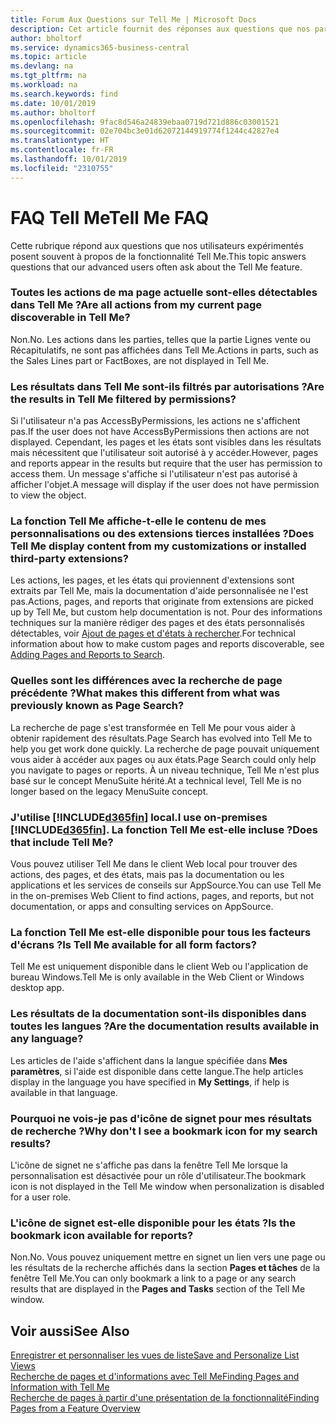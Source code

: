 ```yaml
---
title: Forum Aux Questions sur Tell Me | Microsoft Docs
description: Cet article fournit des réponses aux questions que nos partenaires et clients posent souvent sur Tell Me.
author: bholtorf
ms.service: dynamics365-business-central
ms.topic: article
ms.devlang: na
ms.tgt_pltfrm: na
ms.workload: na
ms.search.keywords: find
ms.date: 10/01/2019
ms.author: bholtorf
ms.openlocfilehash: 9fac8d546a24839ebaa0719d721d886c03001521
ms.sourcegitcommit: 02e704bc3e01d62072144919774f1244c42827e4
ms.translationtype: HT
ms.contentlocale: fr-FR
ms.lasthandoff: 10/01/2019
ms.locfileid: "2310755"
---
```

# <a name="tell-me-faq"></a><span data-ttu-id="70b86-103">FAQ Tell Me</span><span class="sxs-lookup"><span data-stu-id="70b86-103">Tell Me FAQ</span></span>
<span data-ttu-id="70b86-104">Cette rubrique répond aux questions que nos utilisateurs expérimentés posent souvent à propos de la fonctionnalité Tell Me.</span><span class="sxs-lookup"><span data-stu-id="70b86-104">This topic answers questions that our advanced users often ask about the Tell Me feature.</span></span>

### <a name="are-all-actions-from-my-current-page-discoverable-in-tell-me"></a><span data-ttu-id="70b86-105">Toutes les actions de ma page actuelle sont-elles détectables dans Tell Me ?</span><span class="sxs-lookup"><span data-stu-id="70b86-105">Are all actions from my current page discoverable in Tell Me?</span></span>
<span data-ttu-id="70b86-106">Non.</span><span class="sxs-lookup"><span data-stu-id="70b86-106">No.</span></span> <span data-ttu-id="70b86-107">Les actions dans les parties, telles que la partie Lignes vente ou Récapitulatifs, ne sont pas affichées dans Tell Me.</span><span class="sxs-lookup"><span data-stu-id="70b86-107">Actions in parts, such as the Sales Lines part or FactBoxes, are not displayed in Tell Me.</span></span>

### <a name="are-the-results-in-tell-me-filtered-by-permissions"></a><span data-ttu-id="70b86-108">Les résultats dans Tell Me sont-ils filtrés par autorisations ?</span><span class="sxs-lookup"><span data-stu-id="70b86-108">Are the results in Tell Me filtered by permissions?</span></span>
<span data-ttu-id="70b86-109">Si l'utilisateur n'a pas AccessByPermissions, les actions ne s'affichent pas.</span><span class="sxs-lookup"><span data-stu-id="70b86-109">If the user does not have AccessByPermissions then actions are not displayed.</span></span> <span data-ttu-id="70b86-110">Cependant, les pages et les états sont visibles dans les résultats mais nécessitent que l'utilisateur soit autorisé à y accéder.</span><span class="sxs-lookup"><span data-stu-id="70b86-110">However, pages and reports appear in the results but require that the user has permission to access them.</span></span> <span data-ttu-id="70b86-111">Un message s'affiche si l'utilisateur n'est pas autorisé à afficher l'objet.</span><span class="sxs-lookup"><span data-stu-id="70b86-111">A message will display if the user does not have permission to view the object.</span></span>

### <a name="does-tell-me-display-content-from-my-customizations-or-installed-third-party-extensions"></a><span data-ttu-id="70b86-112">La fonction Tell Me affiche-t-elle le contenu de mes personnalisations ou des extensions tierces installées ?</span><span class="sxs-lookup"><span data-stu-id="70b86-112">Does Tell Me display content from my customizations or installed third-party extensions?</span></span>
<span data-ttu-id="70b86-113">Les actions, les pages, et les états qui proviennent d'extensions sont extraits par Tell Me, mais la documentation d'aide personnalisée ne l'est pas.</span><span class="sxs-lookup"><span data-stu-id="70b86-113">Actions, pages, and reports that originate from extensions are picked up by Tell Me, but custom help documentation is not.</span></span> <span data-ttu-id="70b86-114">Pour des informations techniques sur la manière rédiger des pages et des états personnalisés détectables, voir [Ajout de pages et d'états à rechercher](/dynamics365/business-central/dev-itpro/developer/devenv-al-menusuite-functionality).</span><span class="sxs-lookup"><span data-stu-id="70b86-114">For technical information about how to make custom pages and reports discoverable, see [Adding Pages and Reports to Search](/dynamics365/business-central/dev-itpro/developer/devenv-al-menusuite-functionality).</span></span>

### <a name="what-makes-this-different-from-what-was-previously-known-as-page-search"></a><span data-ttu-id="70b86-115">Quelles sont les différences avec la recherche de page précédente ?</span><span class="sxs-lookup"><span data-stu-id="70b86-115">What makes this different from what was previously known as Page Search?</span></span>
<span data-ttu-id="70b86-116">La recherche de page s'est transformée en Tell Me pour vous aider à obtenir rapidement des résultats.</span><span class="sxs-lookup"><span data-stu-id="70b86-116">Page Search has evolved into Tell Me to help you get work done quickly.</span></span> <span data-ttu-id="70b86-117">La recherche de page pouvait uniquement vous aider à accéder aux pages ou aux états.</span><span class="sxs-lookup"><span data-stu-id="70b86-117">Page Search could only help you navigate to pages or reports.</span></span> <span data-ttu-id="70b86-118">À un niveau technique, Tell Me n'est plus basé sur le concept MenuSuite hérité.</span><span class="sxs-lookup"><span data-stu-id="70b86-118">At a technical level, Tell Me is no longer based on the legacy MenuSuite concept.</span></span>

### <a name="i-use-on-premises-included365finincludesd365fin_mdmd-does-that-include-tell-me"></a><span data-ttu-id="70b86-119">J'utilise [!INCLUDE[d365fin](includes/d365fin_md.md)] local.</span><span class="sxs-lookup"><span data-stu-id="70b86-119">I use on-premises [!INCLUDE[d365fin](includes/d365fin_md.md)].</span></span> <span data-ttu-id="70b86-120">La fonction Tell Me est-elle incluse ?</span><span class="sxs-lookup"><span data-stu-id="70b86-120">Does that include Tell Me?</span></span>
<span data-ttu-id="70b86-121">Vous pouvez utiliser Tell Me dans le client Web local pour trouver des actions, des pages, et des états, mais pas la documentation ou les applications et les services de conseils sur AppSource.</span><span class="sxs-lookup"><span data-stu-id="70b86-121">You can use Tell Me in the on-premises Web Client to find actions, pages, and reports, but not documentation, or apps and consulting services on AppSource.</span></span>

### <a name="is-tell-me-available-for-all-form-factors"></a><span data-ttu-id="70b86-122">La fonction Tell Me est-elle disponible pour tous les facteurs d'écrans ?</span><span class="sxs-lookup"><span data-stu-id="70b86-122">Is Tell Me available for all form factors?</span></span>
<span data-ttu-id="70b86-123">Tell Me est uniquement disponible dans le client Web ou l'application de bureau Windows.</span><span class="sxs-lookup"><span data-stu-id="70b86-123">Tell Me is only available in the Web Client or Windows desktop app.</span></span>

### <a name="are-the-documentation-results-available-in-any-language"></a><span data-ttu-id="70b86-124">Les résultats de la documentation sont-ils disponibles dans toutes les langues ?</span><span class="sxs-lookup"><span data-stu-id="70b86-124">Are the documentation results available in any language?</span></span>
<span data-ttu-id="70b86-125">Les articles de l'aide s'affichent dans la langue spécifiée dans **Mes paramètres**, si l'aide est disponible dans cette langue.</span><span class="sxs-lookup"><span data-stu-id="70b86-125">The help articles display in the language you have specified in **My Settings**, if help is available in that language.</span></span>

### <a name="why-dont-i-see-a-bookmark-icon-for-my-search-results"></a><span data-ttu-id="70b86-126">Pourquoi ne vois-je pas d'icône de signet pour mes résultats de recherche ?</span><span class="sxs-lookup"><span data-stu-id="70b86-126">Why don't I see a bookmark icon for my search results?</span></span>
<span data-ttu-id="70b86-127">L'icône de signet ne s'affiche pas dans la fenêtre Tell Me lorsque la personnalisation est désactivée pour un rôle d'utilisateur.</span><span class="sxs-lookup"><span data-stu-id="70b86-127">The bookmark icon is not displayed in the Tell Me window when personalization is disabled for a user role.</span></span>

### <a name="is-the-bookmark-icon-available-for-reports"></a><span data-ttu-id="70b86-128">L'icône de signet est-elle disponible pour les états ?</span><span class="sxs-lookup"><span data-stu-id="70b86-128">Is the bookmark icon available for reports?</span></span>
<span data-ttu-id="70b86-129">Non.</span><span class="sxs-lookup"><span data-stu-id="70b86-129">No.</span></span> <span data-ttu-id="70b86-130">Vous pouvez uniquement mettre en signet un lien vers une page ou les résultats de la recherche affichés dans la section **Pages et tâches** de la fenêtre Tell Me.</span><span class="sxs-lookup"><span data-stu-id="70b86-130">You can only bookmark a link to a page or any search results that are displayed in the **Pages and Tasks** section of the Tell Me window.</span></span>


## <a name="see-also"></a><span data-ttu-id="70b86-131">Voir aussi</span><span class="sxs-lookup"><span data-stu-id="70b86-131">See Also</span></span>  
[<span data-ttu-id="70b86-132">Enregistrer et personnaliser les vues de liste</span><span class="sxs-lookup"><span data-stu-id="70b86-132">Save and Personalize List Views</span></span>](ui-views.md)  
[<span data-ttu-id="70b86-133">Recherche de pages et d'informations avec Tell Me</span><span class="sxs-lookup"><span data-stu-id="70b86-133">Finding Pages and Information with Tell Me</span></span>](ui-search.md)  
[<span data-ttu-id="70b86-134">Recherche de pages à partir d'une présentation de la fonctionnalité</span><span class="sxs-lookup"><span data-stu-id="70b86-134">Finding Pages from a Feature Overview</span></span>](ui-role-explorer.md)
